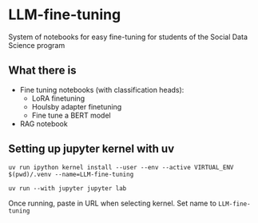 # LLM-fine-tuning
System of notebooks for easy fine-tuning for students of the Social Data Science program

## What there is
- Fine tuning notebooks (with classification heads):
    - LoRA finetuning
    - Houlsby adapter finetuning
    - Fine tune a BERT model
- RAG notebook

## Setting up jupyter kernel with uv
`uv run ipython kernel install --user --env --active VIRTUAL_ENV $(pwd)/.venv --name=LLM-fine-tuning`

`uv run --with jupyter jupyter lab`

Once running, paste in URL when selecting kernel. Set name to `LLM-fine-tuning`